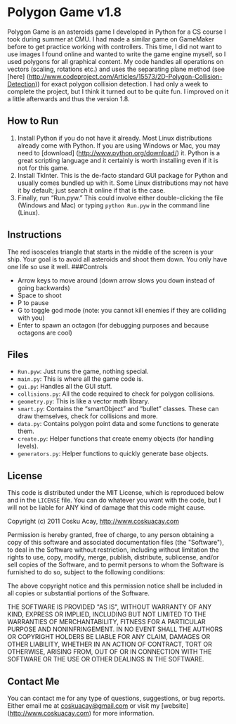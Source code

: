 Polygon Game v1.8
================================
Polygon Game is an asteroids game I developed in Python for a CS course I took during summer at CMU. I had made a similar game on GameMaker before to get practice working with controllers. This time, I did not want to use images I found online and wanted to write the game engine myself, so I used polygons for all graphical content. My code handles all operations on vectors (scaling, rotations etc.) and uses the separating plane method (see [here] (http://www.codeproject.com/Articles/15573/2D-Polygon-Collision-Detection)) for exact polygon collision detection. I had only a week to complete the project, but I think it turned out to be quite fun. I improved on it a little afterwards and thus the version 1.8.

How to Run
--------------------------------
1.  Install Python if you do not have it already. Most Linux distributions already come with Python. If you are using Windows or Mac, you may need to [download] (http://www.python.org/download/) it. Python is a great scripting language and it certainly is worth installing even if it is not for this game.
2.  Install TkInter. This is the de-facto standard GUI package for Python and usually comes bundled up with it. Some Linux distributions may not have it by default; just search it online if that is the case.
3.  Finally, run “Run.pyw.” This could involve either double-clicking the file (Windows and Mac) or typing `python Run.pyw` in the command line (Linux).

Instructions
--------------------------------
The red isosceles triangle that starts in the middle of the screen is your ship. Your goal is to avoid all asteroids and shoot them down. You only have one life so use it well.
###Controls
* Arrow keys to move around (down arrow slows you down instead of going backwards)
* Space to shoot
* P to pause
* G to toggle god mode (note: you cannot kill enemies if they are colliding with you)
* Enter to spawn an octagon (for debugging purposes and because octagons are cool)

Files
--------------------------------
* `Run.pyw`: Just runs the game, nothing special.
* `main.py`: This is where all the game code is.
* `gui.py`: Handles all the GUI stuff.
* `collisions.py`: All the code required to check for polygon collisions.
* `geometry.py`: This is like a vector math library.
* `smart.py`: Contains the “smartObject” and “bullet” classes. These can draw themselves, check for collisions and more.
* `data.py`: Contains polygon point data and some functions to generate them.
* `create.py`: Helper functions that create enemy objects (for handling levels).
* `generators.py`: Helper functions to quickly generate base objects.

License
--------------------------------
This code is distributed under the MIT License, which is reproduced below and in the `LICENSE` file. You can do whatever you want with the code, but I will not be liable for ANY kind of damage that this code might cause. 

Copyright (c) 2011 Cosku Acay, http://www.coskuacay.com

Permission is hereby granted, free of charge, to any person obtaining a copy of this software and associated documentation files (the "Software"), to deal in the Software without restriction, including without limitation the rights to use, copy, modify, merge, publish, distribute, sublicense, and/or sell copies of the Software, and to permit persons to whom the Software is furnished to do so, subject to the following conditions:

The above copyright notice and this permission notice shall be included in all copies or substantial portions of the Software.

THE SOFTWARE IS PROVIDED "AS IS", WITHOUT WARRANTY OF ANY KIND, EXPRESS OR IMPLIED, INCLUDING BUT NOT LIMITED TO THE WARRANTIES OF MERCHANTABILITY, FITNESS FOR A PARTICULAR PURPOSE AND NONINFRINGEMENT. IN NO EVENT SHALL THE AUTHORS OR COPYRIGHT HOLDERS BE LIABLE FOR ANY CLAIM, DAMAGES OR OTHER LIABILITY, WHETHER IN AN ACTION OF CONTRACT, TORT OR OTHERWISE, ARISING FROM, OUT OF OR IN CONNECTION WITH THE SOFTWARE OR THE USE OR OTHER DEALINGS IN THE SOFTWARE.

Contact Me
--------------------------------
You can contact me for any type of questions, suggestions, or bug reports. Either email me at coskuacay@gmail.com or visit my [website] (http://www.coskuacay.com) for more information.


